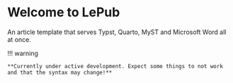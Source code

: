 # Welcome to LePub

An article template that serves Typst, Quarto, MyST and Microsoft Word all at once.

!!! warning

    **Currently under active development. Expect some things to not work and that the syntax may change!**
